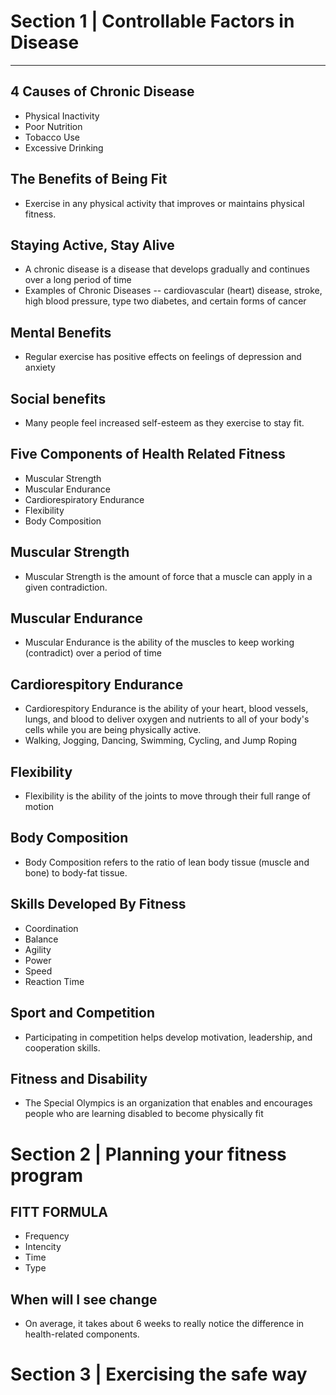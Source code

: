# Section 1 | Controllable Factors in Disease
---

## 4 Causes of Chronic Disease
- Physical Inactivity
- Poor Nutrition
- Tobacco Use
- Excessive Drinking

## The Benefits of Being Fit
- Exercise in any physical activity that improves or maintains physical fitness.

## Staying Active, Stay Alive
- A chronic disease is a disease that develops gradually and continues over a long period of time
- Examples of Chronic Diseases -- cardiovascular (heart) disease, stroke, high blood pressure, type two diabetes, and certain forms of cancer

## Mental Benefits
- Regular exercise has positive effects on feelings of depression and anxiety

## Social benefits
- Many people feel increased self-esteem as they exercise to stay fit.

## Five Components of Health Related Fitness
- Muscular Strength
- Muscular Endurance
- Cardiorespiratory Endurance
- Flexibility
- Body Composition

## Muscular Strength
- Muscular Strength is the amount of force that a muscle can apply in a given contradiction.

## Muscular Endurance
- Muscular Endurance is the ability of the muscles to keep working (contradict) over a period of time

## Cardiorespitory Endurance
- Cardiorespitory Endurance is the ability of your heart, blood vessels, lungs, and blood to deliver oxygen and nutrients to all of your body's cells while you are being physically active.
- Walking, Jogging, Dancing, Swimming, Cycling, and Jump Roping

## Flexibility
- Flexibility is the ability of the joints to move through their full range of motion

## Body Composition
- Body Composition refers to the ratio of lean body tissue (muscle and bone) to body-fat tissue.

## Skills Developed By Fitness
- Coordination
- Balance
- Agility
- Power
- Speed
- Reaction Time

## Sport and Competition
- Participating in competition helps develop motivation, leadership, and cooperation skills.

## Fitness and Disability
- The Special Olympics is an organization that enables and encourages people who are learning disabled to become physically fit

# Section 2 | Planning your fitness program

## FITT FORMULA
- Frequency
- Intencity
- Time
- Type

## When will I see change
 - On average, it takes about 6 weeks to really notice the difference in health-related components.

# Section 3 | Exercising the safe way

## 